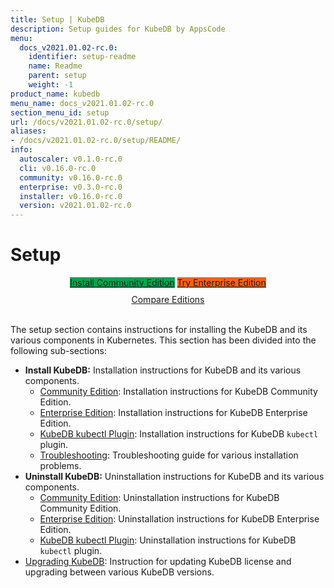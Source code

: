 ```yaml
---
title: Setup | KubeDB
description: Setup guides for KubeDB by AppsCode
menu:
  docs_v2021.01.02-rc.0:
    identifier: setup-readme
    name: Readme
    parent: setup
    weight: -1
product_name: kubedb
menu_name: docs_v2021.01.02-rc.0
section_menu_id: setup
url: /docs/v2021.01.02-rc.0/setup/
aliases:
- /docs/v2021.01.02-rc.0/setup/README/
info:
  autoscaler: v0.1.0-rc.0
  cli: v0.16.0-rc.0
  community: v0.16.0-rc.0
  enterprise: v0.3.0-rc.0
  installer: v0.16.0-rc.0
  version: v2021.01.02-rc.0
---
```


# Setup

<div style="text-align: center;">
  <a class="button is-link is-medium is-active has-text-weight-normal" href="/docs/v2021.01.02-rc.0/setup/install/community" style="background:#00A651; width: 18rem;">Install Community Edition</a>
  <a class="button is-info is-medium is-active has-text-weight-normal" href="/docs/v2021.01.02-rc.0/setup/install/enterprise"  style="background:#FC6011; width: 18rem;">Try Enterprise Edition</a>
  <a style="margin-top: 10px; display: block;" href="/docs/v2021.01.02-rc.0/overview/README">Compare Editions</a>
</div>
<br>

The setup section contains instructions for installing the KubeDB and its various components in Kubernetes. This section has been divided into the following sub-sections:

- **Install KubeDB:** Installation instructions for KubeDB and its various components.
  - [Community Edition](/docs/v2021.01.02-rc.0/setup/install/community): Installation instructions for KubeDB Community Edition.
  - [Enterprise Edition](/docs/v2021.01.02-rc.0/setup/install/enterprise): Installation instructions for KubeDB Enterprise Edition.
  - [KubeDB kubectl Plugin](/docs/v2021.01.02-rc.0/setup/install/kubectl_plugin): Installation instructions for KubeDB `kubectl` plugin.
  - [Troubleshooting](/docs/v2021.01.02-rc.0/setup/install/troubleshoting): Troubleshooting guide for various installation problems.
- **Uninstall KubeDB:** Uninstallation instructions for KubeDB and its various components.
  - [Community Edition](/docs/v2021.01.02-rc.0/setup/uninstall/community): Uninstallation instructions for KubeDB Community Edition.
  - [Enterprise Edition](/docs/v2021.01.02-rc.0/setup/uninstall/enterprise): Uninstallation instructions for KubeDB Enterprise Edition.
  - [KubeDB kubectl Plugin](/docs/v2021.01.02-rc.0/setup/uninstall/kubectl_plugin): Uninstallation instructions for KubeDB `kubectl` plugin.
- [Upgrading KubeDB](/docs/v2021.01.02-rc.0/setup/upgrade): Instruction for updating KubeDB license and upgrading between various KubeDB versions.
